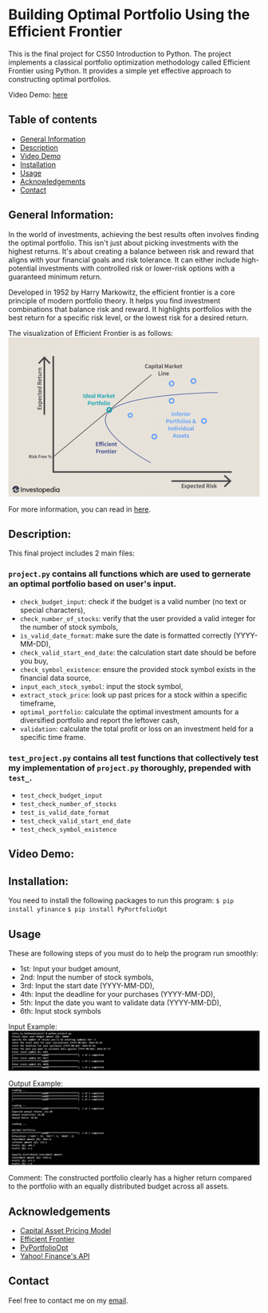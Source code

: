 # Building Optimal Portfolio Using the Efficient Frontier
This is the final project for CS50 Introduction to Python.
The project implements a classical portfolio optimization methodology called Efficient Frontier using Python. It provides a simple yet effective approach to constructing optimal portfolios.

Video Demo:  [here](https://youtu.be/ggZyU5vK0io)

## Table of contents
* [General Information](#general_info)
* [Description](#description)
* [Video Demo](#video-demo)
* [Installation](#installation)
* [Usage](#usage)
* [Acknowledgements](#acknowledgements)
* [Contact](#contact)

## General Information:
In the world of investments, achieving the best results often involves finding the optimal portfolio. This isn't just about picking investments with the highest returns. It's about creating a balance between risk and reward that aligns with your financial goals and risk tolerance. It can either include high-potential investments with controlled risk or lower-risk options with a guaranteed minimum return.

Developed in 1952 by Harry Markowitz, the efficient frontier is a core principle of modern portfolio theory. It helps you find investment combinations that balance risk and reward. It highlights portfolios with the best return for a specific risk level, or the lowest risk for a desired return.

The visualization of Efficient Frontier is as follows:
![Efficient Frontier](/img/EF.png)

For more information, you can read in [here](https://www.investopedia.com/terms/e/efficientfrontier.asp#:~:text=The%20efficient%20frontier%20is%20the,given%20level%20of%20expected%20return.).

## Description:
This final project includes 2 main files:

### `project.py` contains all functions which are used to gernerate an optimal portfolio based on user's input.
* `check_budget_input`: check if the budget is a valid number (no text or special characters),
* `check_number_of_stocks`: verify that the user provided a valid integer for the number of stock symbols,
* `is_valid_date_format`: make sure the date is formatted correctly (YYYY-MM-DD),
* `check_valid_start_end_date`: the calculation start date should be before you buy,
* `check_symbol_existence`: ensure the provided stock symbol exists in the financial data source,
* `input_each_stock_symbol`: input the stock symbol,
* `extract_stock_price`: look up past prices for a stock within a specific timeframe,
* `optimal_portfolio`: calculate the optimal investment amounts for a diversified portfolio and report the leftover cash,
* `validation`: calculate the total profit or loss on an investment held for a specific time frame.

### `test_project.py` contains all test functions that collectively test my implementation of `project.py` thoroughly, prepended with `test_`.
* `test_check_budget_input`
* `test_check_number_of_stocks`
* `test_is_valid_date_format`
* `test_check_valid_start_end_date`
* `test_check_symbol_existence`

## Video Demo:  <URL HERE>

## Installation:
You need to install the following packages to run this program:
`$ pip install yfinance`
`$ pip install PyPortfolioOpt`

## Usage
These are following steps of you must do to help the program run smoothly:
* 1st: Input your budget amount,
* 2nd: Input the number of stock symbols,
* 3rd: Input the start date (YYYY-MM-DD),
* 4th: Input the deadline for your purchases (YYYY-MM-DD),
* 5th: Input the date you want to validate data (YYYY-MM-DD),
* 6th: Input stock symbols

Input Example:
![Input Example](/img/ex_input.png)

Output Example:
![Output Example](/img/ex_output.png)

Comment: The constructed portfolio clearly has a higher return compared to the portfolio with an equally distributed budget across all assets.

## Acknowledgements
* [Capital Asset Pricing Model](https://www.investopedia.com/terms/c/capm.asp)
* [Efficient Frontier](https://www.investopedia.com/terms/e/efficientfrontier.asp#:~:text=The%20efficient%20frontier%20is%20the,given%20level%20of%20expected%20return.)
* [PyPortfolioOpt](https://pypi.org/project/pyportfolioopt/)
* [Yahoo! Finance's API](https://pypi.org/project/yfinance/)

## Contact
Feel free to contact me on my [email](@nguyenthiminhthu.21130@gmail.com).
